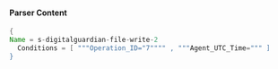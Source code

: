 #### Parser Content
```Java
{
Name = s-digitalguardian-file-write-2
  Conditions = [ """Operation_ID="7"""" , """Agent_UTC_Time=""" ]
}
```